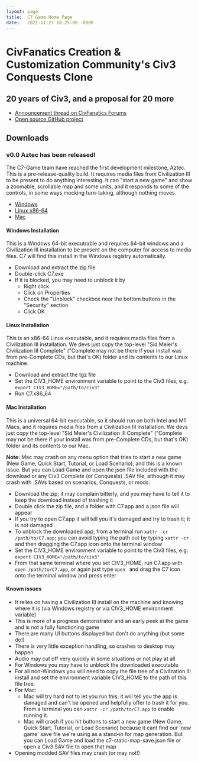 ```yaml
---
layout: page
title:  C7 Game Home Page
date:   2021-11-27 18:25:00 -0800
---
```

# CivFanatics Creation & Customization Community's Civ3 Conquests Clone

## 20 years of Civ3, and a proposal for 20 more

- [Announcement thread on CivFanatics Forums](https://forums.civfanatics.com/threads/20-years-of-civ3-and-a-proposal-for-20-more.673944/)
- [Open source GitHub project](https://github.com/C7-Game/Prototype)

## Downloads

### v0.0 Aztec has been released!

The C7-Game team have reached the first development milestone, Aztec. This is a pre-release-quality build. It requires media files from Civilization III to be present to do anything interesting. It can "start a new game" and show a zoomable, scrollable map and some units, and it responds to some of the controls, in some ways mocking turn-taking, although nothing moves.

- [Windows](https://github.com/C7-Game/Prototype/releases/download/untagged-ffba0e0b13067151eed6/C7-Aztec-Windows.zip)
- [Linux x86-64](https://github.com/C7-Game/Prototype/releases/download/untagged-ffba0e0b13067151eed6/C7-Aztec-Linux.tgz)
- [Mac](https://github.com/C7-Game/Prototype/releases/download/untagged-ffba0e0b13067151eed6/C7-Aztec-Mac.zip)

#### Windows Installation

This is a Windows 64-bit executrable and requires 64-bit windows and a Civilization III installation to be present on the computer for access to media files. C7 will find this install in the Windows registry automatically.

- Download and extract the zip file
- Double-click C7.exe
- If it is blocked, you may need to unblock it by
  - Right click
  - Click on Properties
  - Check the "Unblock" checkbox near the bottom buttons in the "Security" section
  - Click OK

#### Linux Installation

This is an x86-64 Linux executable, and it requires media files from a Civilization III installation. We devs just copy the top-level "Sid Meier's Civilization III Complete" ("Complete may not be there if your install was from pre-Complete CDs, but that's OK) folder and its contents to our Linux machine.

- Download and extract the tgz file
- Set the CIV3_HOME environment variable to point to the Civ3 files, e.g. `export CIV3_HOME="/path/to/civ3"`
- Run C7.x86_64

#### Mac Installation

This is a universal 64-bit executable, so it should run on both Intel and M1 Macs, and it requires media files from a Civilization III installation. We devs just copy the top-level "Sid Meier's Civilization III Complete" ("Complete may not be there if your install was from pre-Complete CDs, but that's OK) folder and its contents to our Mac.

**Note:** Mac may crash on any menu option that tries to start a new game (New Game, Quick Start, Tutorial, or Load Scenario), and this is a known issue. But you can Load Game and open the json file included with the download or any Civ3 Complete (or Conquests) .SAV file, although it may crash with .SAVs based on scenarios, Conquests, or mods.

- Download the zip; it may complain bitterly, and you may have to tell it to keep the download instead of trashing it
- Double click the zip file, and a folder with C7.app and a json file will appear
- If you try to open C7.app it will tell you it's damaged and try to trash it; it is not damaged
- To unblock the downloaded app, from a terminal run `xattr -cr /path/to/C7.app`; you can avoid typing the path out by typing `xattr -cr ` and then dragging the C7.app icon onto the terminal window
- Set the CIV3_HOME environment variable to point to the Civ3 files, e.g. `export CIV3_HOME="/path/to/civ3"`
- From that same terminal where you set CIV3_HOME, run C7.app with `open /path/to/C7.app`, or again just type `open ` and drag the C7 icon onto the terminal window and press enter

#### Known issues

- It relies on having a Civilization III install on the machine and knowing where it is (via Windows registry or via CIV3_HOME environment variable)
- This is more of a progress demonstrator and an early peek at the game and is not a fully functioning game
- There are many UI buttons displayed but don't do anything (but some do!)
- There is very little exception handling, so crashes to desktop may happen
- Audio may cut off very quickly in some situations or not play at all
- For Windows you may have to unblock the downloaded executable
- For all non-Windows you will need to copy the file tree of a Civilzation III install and set the environment variable CIV3_HOME to the path of this file tree.
- For Mac:
  - Mac will try hard not to let you run this; it will tell you the app is damaged and can't be opened and helpfully offer to trash it for you. From a terminal you can `xattr -cr /path/to/C7.app` to enable running it.
  - Mac will crash if you hit buttons to start a new game (New Game, Quick Start, Tutorial, or Load Scenario) because it cant find our 'new game' save file we're using as a stand-in for map generation. But you can Load Game and load the c7-static-map-save.json file or open a Civ3 SAV file to open that map
- Opening modded SAV files may crash (or may not!)
